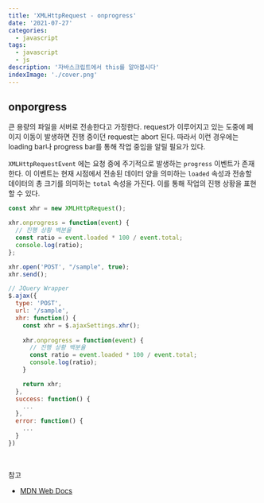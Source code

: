 ```yaml
---
title: 'XMLHttpRequest - onprogress'
date: '2021-07-27'
categories:
  - javascript
tags:
  - javascript
  - js
description: '자바스크립트에서 this를 알아봅시다'
indexImage: './cover.png'
---
```


## onporgress  

큰 용량의 파일을 서버로 전송한다고 가정한다. request가 이루어지고 있는 도중에 페이지 이동이 발생하면 진행 중이던 request는 abort 된다. 
따라서 이런 경우에는 loading bar나 progress bar를 통해 작업 중임을 알릴 필요가 있다. 

```XMLHttpRequestEvent``` 에는 요청 중에 주기적으로 발생하는 ```progress``` 이벤트가 존재한다. 
이 이벤트는 현재 시점에서 전송된 데이터 양을 의미하는 ```loaded``` 속성과 전송할 데이터의 총 크기를 의미하는 ```total``` 속성을 가진다. 
이를 통해 작업의 진행 상황을 표현할 수 있다. 

``` js
const xhr = new XMLHttpRequest();

xhr.onprogress = function(event) {
  // 진행 상황 백분율
  const ratio = event.loaded * 100 / event.total;
  console.log(ratio);
};

xhr.open('POST', "/sample", true);
xhr.send();
```

``` js
// JQuery Wrapper
$.ajax({
  type: 'POST',
  url: '/sample',
  xhr: function() {
    const xhr = $.ajaxSettings.xhr();
    
    xhr.onprogress = function(event) {
      // 진행 상황 백분율
      const ratio = event.loaded * 100 / event.total;
      console.log(ratio);
    }

    return xhr;
  },
  success: function() {
    ...
  },
  error: function() {
    ...
  }
})
```

<br/>

참고
- [MDN Web Docs](https://developer.mozilla.org/en-US/docs/Web/API/XMLHttpRequestEventTarget/onprogress)